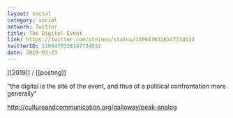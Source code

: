 ```yaml
---
layout: social
category: social
network: Twitter
title: The Digital Event
link: https://twitter.com/steinea/status/1109470328147734532
twitterID: 1109470328147734532
date: 2019-03-23
---
```


[[2019]] / [[posting]]

"the digital is the site of the event, and thus of a political confrontation more generally"

<http://cultureandcommunication.org/galloway/peak-analog>
